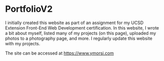 # PortfolioV2
I initially created this website as part of an assignment for my UCSD Extension Front-End Web Development certification. In this website, I wrote a bit about myself, listed many of my projects (on this page), uploaded my photos to a photography page, and more. I regularly update this website with my projects.

The site can be accessed at https://www.ymorsi.com
